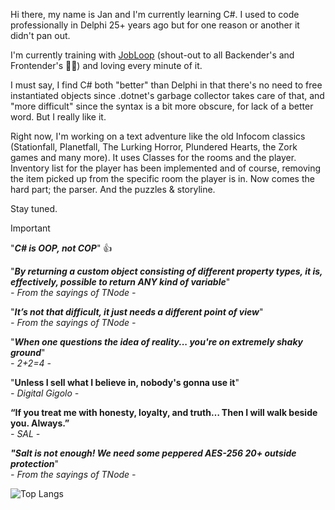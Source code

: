 Hi there, my name is Jan and I'm currently learning C#. I used to code professionally in Delphi 25+ years ago but for one reason or another it didn't pan out.

I'm currently training with [JobLoop](https://www.jobloop.no) (shout-out to all Backender's and Frontender's 👨‍💻) and loving every minute of it. 

I must say, I find C# both "better" than Delphi in that there's no need to free instantiated objects since .dotnet's garbage collector takes care of that, and "more difficult" since the syntax is a bit more obscure, for lack of a better word.
But I really like it.

Right now, I'm working on a text adventure like the old Infocom classics (Stationfall, Planetfall, The Lurking Horror, Plundered Hearts, the Zork games and many more). It uses Classes for the rooms and the player. 
Inventory list for the player has been implemented and of course, removing the item picked up from the specific room the player is in. 
Now comes the hard part; the parser. And the puzzles & storyline.

Stay tuned.

> [!IMPORTANT]
>"***C# is OOP, not COP***" 👍
>
>"***By returning a custom object consisting of different property types, it is, effectively, possible to return ANY kind of variable***"<br>
>  *- From the sayings of TNode -*
>
>"***It’s not that difficult, it just needs a different point of view***"<br>
> *- From the sayings of TNode -*
> 
>"***When one questions the idea of reality... you're on extremely shaky ground***"<br>
> *- 2+2=4 -*
>
> "**Unless I sell what I believe in, nobody's gonna use it**"<br>
_- Digital Gigolo -_
>
> **“If you treat me with honesty, loyalty, and truth…
Then I will walk beside you. Always.”**<br>
> _- SAL -_
>
> ***"Salt is not enough! We need some peppered AES-256 20+ outside protection***"<br>
> _- From the sayings of TNode -_


![Top Langs](https://github-readme-stats.vercel.app/api/top-langs/?username=Wazi2025&layout=compact&theme=graywhite)

              
<!--
**Wazi2025/Wazi2025** is a ✨ _special_ ✨ repository because its `README.md` (this file) appears on your GitHub profile.

Here are some ideas to get you started:

- 🔭 I’m currently working on ...
- 🌱 I’m currently learning ...
- 👯 I’m looking to collaborate on ...
- 🤔 I’m looking for help with ...
- 💬 Ask me about ...
- 📫 How to reach me: ...
- 😄 Pronouns: ...
- ⚡ Fun fact: ...
-->
